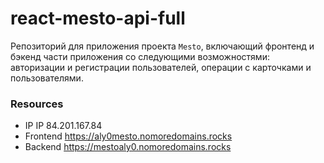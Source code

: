 # react-mesto-api-full
Репозиторий для приложения проекта `Mesto`, включающий фронтенд и бэкенд части приложения со следующими возможностями: авторизации и регистрации пользователей, операции с карточками и пользователями.
  
### Resources

- IP IP 84.201.167.84
- Frontend https://aly0mesto.nomoredomains.rocks
- Backend https://mestoaly0.nomoredomains.rocks